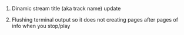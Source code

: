 1. Dinamic stream title (aka track name) update

2. Flushing terminal output so it does not creating pages after pages of info when you stop/play

   
